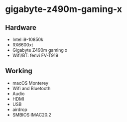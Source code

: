 # gigabyte-z490m-gaming-x

## Hardware
- Intel i9-10850k
- RX6600xt
- Gigabyte Z490m gaming x
- Wifi/BT: fenvi FV-T919


## Working
- macOS Monterey
- Wifi and Bluetooth
- Audio
- HDMI
- USB
- airdrop
- SMBIOS:IMAC20.2



